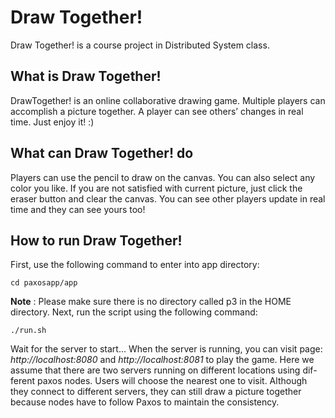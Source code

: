# Draw Together!
Draw Together! is a course project in Distributed System class. 
## What is Draw Together!
DrawTogether! is an online collaborative drawing game. Multiple players can accomplish a picture together. A player can see others’ changes in real time. Just enjoy it! :)
## What can Draw Together! do
Players can use the pencil to draw on the canvas. You can also select any color you like. If you are not satisfied with current picture, just click the eraser button and clear the canvas. You can see other players update in real time and they can see yours too!
## How to run Draw Together!
First, use the following command to enter into app directory:
```
cd paxosapp/app
```
**Note** : Please make sure there is no directory called p3 in the HOME directory. Next, run the script using the following command:
```
./run.sh
```
Wait for the server to start...
When the server is running, you can visit page: *http://localhost:8080* and *http://localhost:8081* to play the game. Here we assume that there are two servers running on different locations using dif- ferent paxos nodes. Users will choose the nearest one to visit. Although they connect to different servers, they can still draw a picture together because nodes have to follow Paxos to maintain the consistency.
